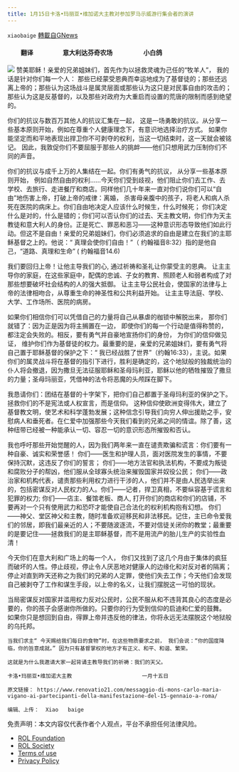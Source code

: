 ```yaml
---
title: 1月15日卡洛•玛丽亚•维加诺大主教对参加罗马示威游行集会者的演讲
---
```

`xiaobaige` [轉載自GNews](https://gnews.org/zh-hans/1876014/)

####          翻译                    意大利达芬奇农场                     小白鸽
![](https://assets.gnews.org/wp-content/uploads/2022/01/Schermata-2022-01-18-alle-15.10.29.png)
赞美耶稣！亲爱的兄弟姐妹们，首先作为以拯救灵魂为己任的“牧羊人”， 我的话是针对你们每一个人： 那些已经蒙受恩典而幸运地成为了基督徒的；那些还远离上帝的；那些认为这场战斗是属灵层面或那些认为这只是对民事自由的攻击的；那些认为这是反基督的，以及那些对政府为大重启而设置的荒唐的限制而感到绝望的。

你们的抗议与数百万其他人的抗议汇集在一起， 这是一场勇敢的抗议。从分享一些基本原则开始，例如在尊重个人健康理念下，有意识地选择治疗方式。 如果你能坚定而和平地表现出捍卫你不可剥夺的权利，当这一切结束时，这一天就会被铭记。 因此，我敦促你们不要屈服于那些人的挑衅——他们只想用武力压制你们不同的声音。

你们的抗议与成千上万的人集结在一起。你们有勇气的抗议， 从分享一些基本原则开始， 例如自然自由的权利……今天你们受到歧视，他们阻止你们去工作、去学校、去旅行、走进餐厅和商店。同样他们几十年来一直对你们说你们可以“自由”地伤害上帝，打破上帝的戒律：离婚， 杀害母亲腹中的孩子，将老人和病人杀死在医院的病床上。你们自由地决定人应该什么时候生，什么时候死； 你们决定什么是对的，什么是错的；你们可以否认你们的过去、天主教文明，你们作为天主教徒和意大利人的身份。正是死亡、罪恶和恶习——这种意识形态导致他们如此行动。但这不是自由！亲爱的兄弟姐妹们，你们必须追求的自由是建立在我们的主耶稣基督之上的。他说：“ 真理会使你们自由！”（ 约翰福音8:32）指的是他自己，“道路、真理和生命” ( 约翰福音14.6)

我们要回归上帝！让他主导我们的心, 通过祈祷和圣礼让你蒙受主的恩典。 让主主导你的家庭，在这些家庭中，配偶的忠诚、子女的教育、照顾老人和弱者构成了对那些想要破坏社会结构的人的强大抵御。 让主主导公民社会，使国家的法律与上帝的法律相吻合，从尊重生命的神圣性和公共利益开始。 让主主导法庭、学校、大学、工作场所、医院的病房。

如果你们相信你们可以凭借自己的力量将自己从暴虐的枷锁中解脱出来， 那你们就错了：因为正是因为将主搁置在一边， 即使你们的每一个行动是值得称赞的，都注定会失败的。相反，要有勇气并自豪地宣扬你们的身份， 为你们的信仰做见证， 维护你们作为基督徒的权力。最重要的是，亲爱的兄弟姐妹们，要有勇气将自己置于耶稣基督的保护之下：“ 我已经战胜了世界”（约翰16:33），主说。如果你们的属灵战斗将在基督的指引下进行，胜利是确定的，这个地狱般的独裁统治的仆人将会撤退，因为撒旦无法征服耶稣和圣母玛利亚，耶稣以他的牺牲摧毁了撒旦的力量；圣母玛丽亚，凭借神的法令将恶魔的头颅踩在脚下。

我恳请你们：团结在基督的十字架下，把你们自己都置于圣母玛利亚的保护之下。 拯救你们的不是宪法或人权宣言，而是信仰。 这种信仰使欧洲变得伟大，建立了基督教文明，使艺术和科学蓬勃发展；这种信念引导我们向穷人伸出援助之手，安慰病人和垂死者。在仁爱中加强那些今天我们看到的兄弟之间的情谊。除了善，这种纽带已经被一种能承认一切、容忍一切的意识形态所摧毁和否认。

我也呼吁那些开始觉醒的人，因为我们两年来一直在谴责欺骗和谎言：你们要有一种自豪、诚实和荣誉感！ 你们——医生和护理人员，面对医院发生的事情，不要保持沉默，这违反了你们的誓言； 你们——地方法官和执法机构，不要成为叛徒和腐败分子的帮凶，他们服从全球寡头统治来摧毁国家并奴役公民； 你们——政治家和机构代表，谴责那些利用权力进行干涉的人，他们并不是由人民选举出来的，包括密谋反对人民权力的人。你们——记者，捍卫真相，不要纵容基于谎言和犯罪的权力; 你们——店主、餐馆老板、商人, 打开你们的商店和你们的店铺，不要再对一个只有使用武力和恐吓才能使自己合法化的权利机构抱有幻想。 你们——神父、堂区神父和主教，随时准备欢迎移民和非法移民。记住，主已命令爱我们的邻居，即我们最亲近的人；不要随波逐流，不要对信徒关闭你的教堂；最重要的是要记住——拯救我们的是主耶稣基督，而不是用流产的胎儿生产的实验性血清！

今天你们在意大利和广场上的每一个人， 你们又找到了这几个月由于集体的疯狂而破坏的人性。停止歧视，停止令人厌恶地对健康人的边缘化和对反对者的隔离；停止对直到昨天还称之为我们的兄弟的人定罪，使他们失去工作；今天他们会发现自己被剥夺了工作和谋生手段，以上帝的名义，让我们摆脱这一可怕的现状。

当局密谋反对国家并滥用权力反对公民时，公民不服从和不违背其良心的态度是必要的，你的孩子会感谢你所做的。只要你的行为受到信仰的启迪和仁爱的鼓舞。 如果你只是想回到自由，得罪上帝并违反他的律法，你将永远无法摆脱这个地狱般的乌托邦。


```
当我们求主“ 今天赐给我们每日的食物”时，在这些物质要求之前， 我们会说：“你的国度降临，你的旨意成就。” 因为只有基督掌权的地方才有正义、和平、和谐、繁荣。
```



```
这就是为什么我邀请大家一起背诵主教导我们的祈祷：我们的天父。
```



```
卡洛•玛丽亚•维加诺大主教                      一月十五日
```



```
原文链接： https://www.renovatio21.com/messaggio-di-mons-carlo-maria-vigano-ai-partecipanti-della-manifestazione-del-15-gennaio-a-roma/
```



```
编辑、上传：  Xiao   baige
```


 

免责声明：本文内容仅代表作者个人观点，平台不承担任何法律风险。

- [ROL Foundation](https://rolfoundation.org/)
- [ROL Society](https://rolsociety.org/)
- [Terms of use](https://gnews.org/terms-of-use-3/)
- [Privacy Policy](https://gnews.org/privacy-policy/)
